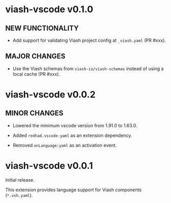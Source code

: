 # viash-vscode v0.1.0

## NEW FUNCTIONALITY

* Add support for validating Viash project config at `_viash.yaml` (PR #xxx).

## MAJOR CHANGES

* Use the Viash schemas from `viash-io/viash-schemas` instead of using a local cache (PR #xxx).

# viash-vscode v0.0.2

## MINOR CHANGES

* Lowered the minimum vscode version from 1.91.0 to 1.63.0.

* Added `redhad.vscode-yaml` as an extension dependency.

* Removed `onLanguage:yaml` as an activation event.

# viash-vscode v0.0.1

Initial release.

This extension provides language support for Viash components (`*.vsh.yaml`).